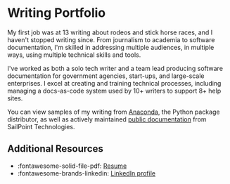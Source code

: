 # Writing Portfolio

My first job was at 13 writing about rodeos and stick horse races, and I haven't stopped writing since. From journalism to academia to software documentation, I'm skilled in addressing multiple audiences, in multiple ways, using multiple technical skills and tools. 

I've worked as both a solo tech writer and a team lead producing software documentation for government agencies, start-ups, and large-scale enterprises. I excel at creating and training technical processes, including managing a docs-as-code system used by 10+ writers to support 8+ help sites.

You can view samples of my writing from [Anaconda](anaconda/index.md), the Python package distributor, as well as actively maintained [public documentation](id_security.md) from SailPoint Technologies. 

## Additional Resources

- :fontawesome-solid-file-pdf: [Resume](assets/resume.pdf)
- :fontawesome-brands-linkedin: [LinkedIn profile](https://www.linkedin.com/in/rachel-rigdon/)